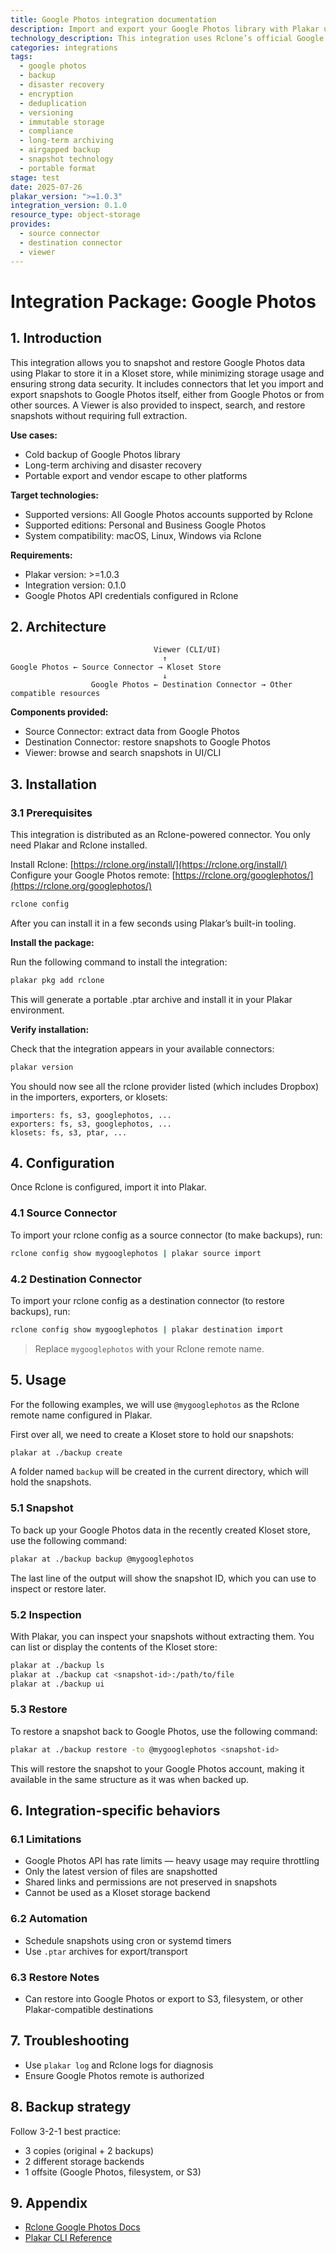 ```yaml
---
title: Google Photos integration documentation
description: Import and export your Google Photos library with Plakar using Rclone. Encrypted, deduplicated, and portable backups.
technology_description: This integration uses Rclone’s official Google Photos remote to extract and restore data into a Kloset store.
categories: integrations
tags:
  - google photos
  - backup
  - disaster recovery
  - encryption
  - deduplication
  - versioning
  - immutable storage
  - compliance
  - long-term archiving
  - airgapped backup
  - snapshot technology
  - portable format
stage: test
date: 2025-07-26
plakar_version: ">=1.0.3"
integration_version: 0.1.0
resource_type: object-storage
provides:
  - source connector
  - destination connector
  - viewer
---
```


# Integration Package: Google Photos

## 1. Introduction

This integration allows you to snapshot and restore Google Photos data using Plakar to store it in a Kloset store, while minimizing storage usage and ensuring strong data security.
It includes connectors that let you import and export snapshots to Google Photos itself, either from Google Photos or from other sources.
A Viewer is also provided to inspect, search, and restore snapshots without requiring full extraction.

**Use cases:**

* Cold backup of Google Photos library
* Long-term archiving and disaster recovery
* Portable export and vendor escape to other platforms

**Target technologies:**

* Supported versions: All Google Photos accounts supported by Rclone
* Supported editions: Personal and Business Google Photos
* System compatibility: macOS, Linux, Windows via Rclone

**Requirements:**

* Plakar version: >=1.0.3
* Integration version: 0.1.0
* Google Photos API credentials configured in Rclone

## 2. Architecture

```
                                Viewer (CLI/UI)
                                  ↑
Google Photos ← Source Connector → Kloset Store
                                  ↓
                  Google Photos ← Destination Connector → Other compatible resources
```

**Components provided:**

* Source Connector: extract data from Google Photos
* Destination Connector: restore snapshots to Google Photos
* Viewer: browse and search snapshots in UI/CLI

## 3. Installation

### 3.1 Prerequisites 

This integration is distributed as an Rclone-powered connector.
You only need Plakar and Rclone installed.

Install Rclone: [https://rclone.org/install/](https://rclone.org/install/)
Configure your Google Photos remote: [https://rclone.org/googlephotos/](https://rclone.org/googlephotos/)

```bash
rclone config
```

After you can install it in a few seconds using Plakar’s built-in tooling.

**Install the package:**

Run the following command to install the integration:

```bash
plakar pkg add rclone
```

This will generate a portable .ptar archive and install it in your Plakar environment.

**Verify installation:**

Check that the integration appears in your available connectors:

```bash
plakar version
```

You should now see all the rclone provider listed (which includes Dropbox) in the importers, exporters, or klosets:
```plaintext
importers: fs, s3, googlephotos, ...
exporters: fs, s3, googlephotos, ...
klosets: fs, s3, ptar, ...
```

## 4. Configuration

Once Rclone is configured, import it into Plakar.

### 4.1 Source Connector

To import your rclone config as a source connector (to make backups), run:

```bash
rclone config show mygooglephotos | plakar source import
```

### 4.2 Destination Connector

To import your rclone config as a destination connector (to restore backups), run:

```bash
rclone config show mygooglephotos | plakar destination import
```

> Replace `mygooglephotos` with your Rclone remote name.

## 5. Usage

For the following examples, we will use `@mygooglephotos` as the Rclone remote name configured in Plakar.

First over all, we need to create a Kloset store to hold our snapshots:

```bash
plakar at ./backup create
```

A folder named `backup` will be created in the current directory, which will hold the snapshots.

### 5.1 Snapshot

To back up your Google Photos data in the recently created Kloset store, use the following command:

```bash
plakar at ./backup backup @mygooglephotos
```

The last line of the output will show the snapshot ID, which you can use to inspect or restore later.

### 5.2 Inspection

With Plakar, you can inspect your snapshots without extracting them.
You can list or display the contents of the Kloset store:

```bash
plakar at ./backup ls
plakar at ./backup cat <snapshot-id>:/path/to/file
plakar at ./backup ui
```

### 5.3 Restore

To restore a snapshot back to Google Photos, use the following command:

```bash
plakar at ./backup restore -to @mygooglephotos <snapshot-id>
```

This will restore the snapshot to your Google Photos account, making it available in the same structure as it was when backed up.

## 6. Integration-specific behaviors

### 6.1 Limitations

* Google Photos API has rate limits — heavy usage may require throttling
* Only the latest version of files are snapshotted
* Shared links and permissions are not preserved in snapshots
* Cannot be used as a Kloset storage backend

### 6.2 Automation

* Schedule snapshots using cron or systemd timers
* Use `.ptar` archives for export/transport

### 6.3 Restore Notes

* Can restore into Google Photos or export to S3, filesystem, or other Plakar-compatible destinations

## 7. Troubleshooting

* Use `plakar log` and Rclone logs for diagnosis
* Ensure Google Photos remote is authorized

## 8. Backup strategy

Follow 3-2-1 best practice:

* 3 copies (original + 2 backups)
* 2 different storage backends
* 1 offsite (Google Photos, filesystem, or S3)

## 9. Appendix

* [Rclone Google Photos Docs](https://rclone.org/googlephotos/)
* [Plakar CLI Reference](/docs/main)